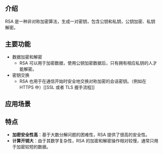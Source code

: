 
## 介绍

RSA 是一种非对称加密算法，生成一对密钥，包含公钥和私钥，公钥加密、私钥解密。

## 主要功能

- 数据加密和解密
	- RSA 可以用于加密数据，使用公钥加密数据后，只有拥有相应私钥的人才能解密。
- 密钥交换
	- RSA 也用于在通信开始时安全地交换对称加密的会话密钥。（例如在 HTTPS 中）[[SSL 或者 TLS 握手流程]]

## 应用场景


## 特点

- **加密安全性高**：基于大数分解问题的困难性，RSA 提供了很高的安全性。
- **计算开销大**：由于其数学复杂性，RSA 的加密和解密操作相对较慢，通常只用于加密较短的数据。

